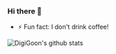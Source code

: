 ### Hi there 👋

- ⚡ Fun fact: I don't drink coffee!

![DigiGoon's github stats](https://github-readme-stats.vercel.app/api?username=DigiGoon&show_icons=true&theme=radical)
